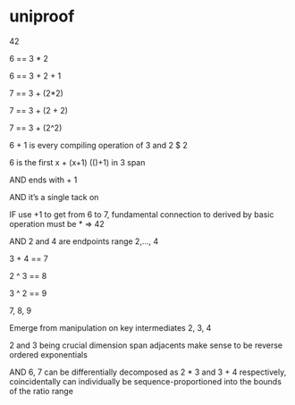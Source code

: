 # uniproof

42

6 == 3 * 2

6 == 3 + 2 + 1

7 == 3 + (2*2)

7 == 3 + (2 + 2)

7 == 3 + (2^2)

6 + 1 is every compiling operation of 3 and 2 $ 2

6 is the first x + (x+1) (()+1) in 3 span

AND ends with + 1

AND it’s a single tack on

IF use +1 to get from 6 to 7, fundamental connection to derived by basic operation must be *
⇒ 42

AND 2 and 4 are endpoints range 2,..., 4

3 + 4 == 7

2 ^ 3 == 8

3 ^ 2 == 9 

7, 8, 9

Emerge from manipulation on key intermediates 2, 3, 4

2 and 3 being crucial dimension span adjacents make sense to be reverse ordered exponentials

AND 6, 7 can be differentially decomposed as 2 * 3 and 3 + 4 respectively, coincidentally can individually be sequence-proportioned into the bounds of the ratio range
